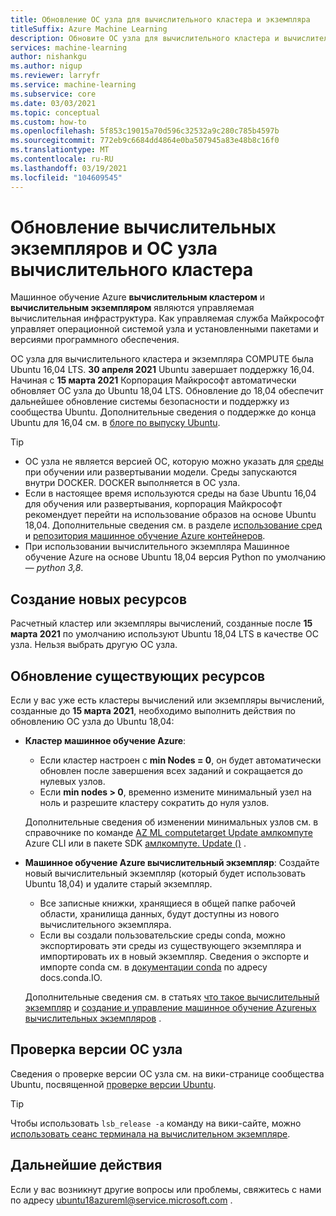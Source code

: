 ```yaml
---
title: Обновление ОС узла для вычислительного кластера и экземпляра
titleSuffix: Azure Machine Learning
description: Обновите ОС узла для вычислительного кластера и вычислительного экземпляра с Ubuntu 16,04 LTS на 18,04 LTS.
services: machine-learning
author: nishankgu
ms.author: nigup
ms.reviewer: larryfr
ms.service: machine-learning
ms.subservice: core
ms.date: 03/03/2021
ms.topic: conceptual
ms.custom: how-to
ms.openlocfilehash: 5f853c19015a70d596c32532a9c280c785b4597b
ms.sourcegitcommit: 772eb9c6684dd4864e0ba507945a83e48b8c16f0
ms.translationtype: MT
ms.contentlocale: ru-RU
ms.lasthandoff: 03/19/2021
ms.locfileid: "104609545"
---
```

# <a name="upgrade-compute-instance-and-compute-cluster-host-os"></a>Обновление вычислительных экземпляров и ОС узла вычислительного кластера

Машинное обучение Azure __вычислительным кластером__ и __вычислительным экземпляром__ являются управляемая вычислительная инфраструктура. Как управляемая служба Майкрософт управляет операционной системой узла и установленными пакетами и версиями программного обеспечения.

ОС узла для вычислительного кластера и экземпляра COMPUTE была Ubuntu 16,04 LTS. **30 апреля 2021** Ubuntu завершает поддержку 16,04. Начиная с __15 марта 2021__ Корпорация Майкрософт автоматически обновляет ОС узла до Ubuntu 18,04 LTS. Обновление до 18,04 обеспечит дальнейшее обновление системы безопасности и поддержку из сообщества Ubuntu. Дополнительные сведения о поддержке до конца Ubuntu для 16,04 см. в [блоге по выпуску Ubuntu](https://wiki.ubuntu.com/Releases).

> [!TIP]
> * ОС узла не является версией ОС, которую можно указать для [среды](how-to-use-environments.md) при обучении или развертывании модели. Среды запускаются внутри DOCKER. DOCKER выполняется в ОС узла.
> * Если в настоящее время используются среды на базе Ubuntu 16,04 для обучения или развертывания, корпорация Майкрософт рекомендует перейти на использование образов на основе Ubuntu 18,04. Дополнительные сведения см. в разделе [использование сред](how-to-use-environments.md) и [репозитория машинное обучение Azure контейнеров](https://github.com/Azure/AzureML-Containers/tree/master/base).
> * При использовании вычислительного экземпляра Машинное обучение Azure на основе Ubuntu 18,04 версия Python по умолчанию — _python 3,8_.
## <a name="creating-new-resources"></a>Создание новых ресурсов

Расчетный кластер или экземпляры вычислений, созданные после __15 марта 2021__ по умолчанию используют Ubuntu 18,04 LTS в качестве ОС узла. Нельзя выбрать другую ОС узла.

## <a name="upgrade-existing-resources"></a>Обновление существующих ресурсов

Если у вас уже есть кластеры вычислений или экземпляры вычислений, созданные до __15 марта 2021__, необходимо выполнить действия по обновлению ОС узла до Ubuntu 18,04:

* __Кластер машинное обучение Azure__:

    * Если кластер настроен с __min Nodes = 0__, он будет автоматически обновлен после завершения всех заданий и сокращается до нулевых узлов.
    * Если __min nodes > 0__, временно измените минимальный узел на ноль и разрешите кластеру сократить до нуля узлов.

    Дополнительные сведения об изменении минимальных узлов см. в справочнике по команде [AZ ML computetarget Update амлкомпуте](https://docs.microsoft.com/cli/azure/ext/azure-cli-ml/ml/computetarget/update#ext_azure_cli_ml_az_ml_computetarget_update_amlcompute) Azure CLI или в пакете SDK [амлкомпуте. Update ()](https://docs.microsoft.com/python/api/azureml-core/azureml.core.compute.amlcompute.amlcompute#update-min-nodes-none--max-nodes-none--idle-seconds-before-scaledown-none-) .

* __Машинное обучение Azure вычислительный экземпляр__: Создайте новый вычислительный экземпляр (который будет использовать Ubuntu 18,04) и удалите старый экземпляр.

    * Все записные книжки, хранящиеся в общей папке рабочей области, хранилища данных, будут доступны из нового вычислительного экземпляра.
    * Если вы создали пользовательские среды conda, можно экспортировать эти среды из существующего экземпляра и импортировать их в новый экземпляр. Сведения о экспорте и импорте conda см. в [документации conda](https://docs.conda.io/) по адресу docs.conda.IO.

    Дополнительные сведения см. в статьях [что такое вычислительный экземпляр](concept-compute-instance.md) и [создание и управление машинное обучение Azureных вычислительных экземпляров](how-to-create-manage-compute-instance.md) .

## <a name="check-host-os-version"></a>Проверка версии ОС узла

Сведения о проверке версии ОС узла см. на вики-странице сообщества Ubuntu, посвященной [проверке версии Ubuntu](https://help.ubuntu.com/community/CheckingYourUbuntuVersion).

> [!TIP]
> Чтобы использовать `lsb_release -a` команду на вики-сайте, можно [использовать сеанс терминала на вычислительном экземпляре](how-to-access-terminal.md).
## <a name="next-steps"></a>Дальнейшие действия

Если у вас возникнут другие вопросы или проблемы, свяжитесь с нами по адресу [ubuntu18azureml@service.microsoft.com](mailto:ubuntu18azureml@service.microsoft.com) .